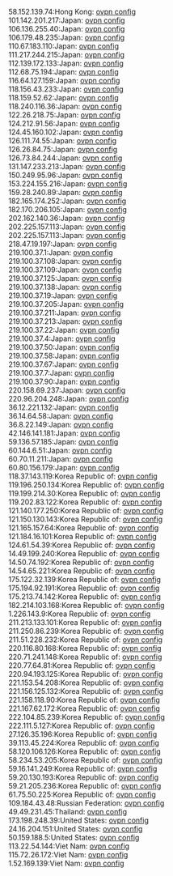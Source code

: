 58.152.139.74:Hong Kong: [ovpn config](vpn/58_152_139_74.ovpn)  
101.142.201.217:Japan: [ovpn config](vpn/101_142_201_217.ovpn)  
106.136.255.40:Japan: [ovpn config](vpn/106_136_255_40.ovpn)  
106.179.48.235:Japan: [ovpn config](vpn/106_179_48_235.ovpn)  
110.67.183.110:Japan: [ovpn config](vpn/110_67_183_110.ovpn)  
111.217.244.215:Japan: [ovpn config](vpn/111_217_244_215.ovpn)  
112.139.172.133:Japan: [ovpn config](vpn/112_139_172_133.ovpn)  
112.68.75.194:Japan: [ovpn config](vpn/112_68_75_194.ovpn)  
116.64.127.159:Japan: [ovpn config](vpn/116_64_127_159.ovpn)  
118.156.43.233:Japan: [ovpn config](vpn/118_156_43_233.ovpn)  
118.159.52.62:Japan: [ovpn config](vpn/118_159_52_62.ovpn)  
118.240.116.36:Japan: [ovpn config](vpn/118_240_116_36.ovpn)  
122.26.218.75:Japan: [ovpn config](vpn/122_26_218_75.ovpn)  
124.212.91.56:Japan: [ovpn config](vpn/124_212_91_56.ovpn)  
124.45.160.102:Japan: [ovpn config](vpn/124_45_160_102.ovpn)  
126.111.74.55:Japan: [ovpn config](vpn/126_111_74_55.ovpn)  
126.26.84.75:Japan: [ovpn config](vpn/126_26_84_75.ovpn)  
126.73.84.244:Japan: [ovpn config](vpn/126_73_84_244.ovpn)  
131.147.233.213:Japan: [ovpn config](vpn/131_147_233_213.ovpn)  
150.249.95.96:Japan: [ovpn config](vpn/150_249_95_96.ovpn)  
153.224.155.216:Japan: [ovpn config](vpn/153_224_155_216.ovpn)  
159.28.240.89:Japan: [ovpn config](vpn/159_28_240_89.ovpn)  
182.165.174.252:Japan: [ovpn config](vpn/182_165_174_252.ovpn)  
182.170.206.105:Japan: [ovpn config](vpn/182_170_206_105.ovpn)  
202.162.140.36:Japan: [ovpn config](vpn/202_162_140_36.ovpn)  
202.225.157.113:Japan: [ovpn config](vpn/202_225_157_113.ovpn)  
202.225.157.113:Japan: [ovpn config](vpn/202_225_157_113.ovpn)  
218.47.19.197:Japan: [ovpn config](vpn/218_47_19_197.ovpn)  
219.100.37.1:Japan: [ovpn config](vpn/219_100_37_1.ovpn)  
219.100.37.108:Japan: [ovpn config](vpn/219_100_37_108.ovpn)  
219.100.37.109:Japan: [ovpn config](vpn/219_100_37_109.ovpn)  
219.100.37.125:Japan: [ovpn config](vpn/219_100_37_125.ovpn)  
219.100.37.138:Japan: [ovpn config](vpn/219_100_37_138.ovpn)  
219.100.37.19:Japan: [ovpn config](vpn/219_100_37_19.ovpn)  
219.100.37.205:Japan: [ovpn config](vpn/219_100_37_205.ovpn)  
219.100.37.211:Japan: [ovpn config](vpn/219_100_37_211.ovpn)  
219.100.37.213:Japan: [ovpn config](vpn/219_100_37_213.ovpn)  
219.100.37.22:Japan: [ovpn config](vpn/219_100_37_22.ovpn)  
219.100.37.4:Japan: [ovpn config](vpn/219_100_37_4.ovpn)  
219.100.37.50:Japan: [ovpn config](vpn/219_100_37_50.ovpn)  
219.100.37.58:Japan: [ovpn config](vpn/219_100_37_58.ovpn)  
219.100.37.67:Japan: [ovpn config](vpn/219_100_37_67.ovpn)  
219.100.37.7:Japan: [ovpn config](vpn/219_100_37_7.ovpn)  
219.100.37.90:Japan: [ovpn config](vpn/219_100_37_90.ovpn)  
220.158.69.237:Japan: [ovpn config](vpn/220_158_69_237.ovpn)  
220.96.204.248:Japan: [ovpn config](vpn/220_96_204_248.ovpn)  
36.12.221.132:Japan: [ovpn config](vpn/36_12_221_132.ovpn)  
36.14.64.58:Japan: [ovpn config](vpn/36_14_64_58.ovpn)  
36.8.22.149:Japan: [ovpn config](vpn/36_8_22_149.ovpn)  
42.146.141.181:Japan: [ovpn config](vpn/42_146_141_181.ovpn)  
59.136.57.185:Japan: [ovpn config](vpn/59_136_57_185.ovpn)  
60.144.6.51:Japan: [ovpn config](vpn/60_144_6_51.ovpn)  
60.70.11.211:Japan: [ovpn config](vpn/60_70_11_211.ovpn)  
60.80.156.179:Japan: [ovpn config](vpn/60_80_156_179.ovpn)  
118.37.143.119:Korea Republic of: [ovpn config](vpn/118_37_143_119.ovpn)  
119.196.250.134:Korea Republic of: [ovpn config](vpn/119_196_250_134.ovpn)  
119.199.214.30:Korea Republic of: [ovpn config](vpn/119_199_214_30.ovpn)  
119.202.83.122:Korea Republic of: [ovpn config](vpn/119_202_83_122.ovpn)  
121.140.177.250:Korea Republic of: [ovpn config](vpn/121_140_177_250.ovpn)  
121.150.130.143:Korea Republic of: [ovpn config](vpn/121_150_130_143.ovpn)  
121.165.157.64:Korea Republic of: [ovpn config](vpn/121_165_157_64.ovpn)  
121.184.16.101:Korea Republic of: [ovpn config](vpn/121_184_16_101.ovpn)  
124.61.54.39:Korea Republic of: [ovpn config](vpn/124_61_54_39.ovpn)  
14.49.199.240:Korea Republic of: [ovpn config](vpn/14_49_199_240.ovpn)  
14.50.74.192:Korea Republic of: [ovpn config](vpn/14_50_74_192.ovpn)  
14.54.65.221:Korea Republic of: [ovpn config](vpn/14_54_65_221.ovpn)  
175.122.32.139:Korea Republic of: [ovpn config](vpn/175_122_32_139.ovpn)  
175.194.92.191:Korea Republic of: [ovpn config](vpn/175_194_92_191.ovpn)  
175.213.74.142:Korea Republic of: [ovpn config](vpn/175_213_74_142.ovpn)  
182.214.103.168:Korea Republic of: [ovpn config](vpn/182_214_103_168.ovpn)  
1.226.143.9:Korea Republic of: [ovpn config](vpn/1_226_143_9.ovpn)  
211.213.133.101:Korea Republic of: [ovpn config](vpn/211_213_133_101.ovpn)  
211.250.86.239:Korea Republic of: [ovpn config](vpn/211_250_86_239.ovpn)  
211.51.228.232:Korea Republic of: [ovpn config](vpn/211_51_228_232.ovpn)  
220.116.80.168:Korea Republic of: [ovpn config](vpn/220_116_80_168.ovpn)  
220.71.241.148:Korea Republic of: [ovpn config](vpn/220_71_241_148.ovpn)  
220.77.64.81:Korea Republic of: [ovpn config](vpn/220_77_64_81.ovpn)  
220.94.193.125:Korea Republic of: [ovpn config](vpn/220_94_193_125.ovpn)  
221.153.54.208:Korea Republic of: [ovpn config](vpn/221_153_54_208.ovpn)  
221.156.125.132:Korea Republic of: [ovpn config](vpn/221_156_125_132.ovpn)  
221.158.118.90:Korea Republic of: [ovpn config](vpn/221_158_118_90.ovpn)  
221.167.62.172:Korea Republic of: [ovpn config](vpn/221_167_62_172.ovpn)  
222.104.85.239:Korea Republic of: [ovpn config](vpn/222_104_85_239.ovpn)  
222.111.5.127:Korea Republic of: [ovpn config](vpn/222_111_5_127.ovpn)  
27.126.35.196:Korea Republic of: [ovpn config](vpn/27_126_35_196.ovpn)  
39.113.45.224:Korea Republic of: [ovpn config](vpn/39_113_45_224.ovpn)  
58.120.106.126:Korea Republic of: [ovpn config](vpn/58_120_106_126.ovpn)  
58.234.53.205:Korea Republic of: [ovpn config](vpn/58_234_53_205.ovpn)  
59.16.141.249:Korea Republic of: [ovpn config](vpn/59_16_141_249.ovpn)  
59.20.130.193:Korea Republic of: [ovpn config](vpn/59_20_130_193.ovpn)  
59.21.205.236:Korea Republic of: [ovpn config](vpn/59_21_205_236.ovpn)  
61.75.50.225:Korea Republic of: [ovpn config](vpn/61_75_50_225.ovpn)  
109.184.43.48:Russian Federation: [ovpn config](vpn/109_184_43_48.ovpn)  
49.49.231.45:Thailand: [ovpn config](vpn/49_49_231_45.ovpn)  
173.198.248.39:United States: [ovpn config](vpn/173_198_248_39.ovpn)  
24.16.204.151:United States: [ovpn config](vpn/24_16_204_151.ovpn)  
50.159.188.5:United States: [ovpn config](vpn/50_159_188_5.ovpn)  
113.22.54.144:Viet Nam: [ovpn config](vpn/113_22_54_144.ovpn)  
115.72.26.172:Viet Nam: [ovpn config](vpn/115_72_26_172.ovpn)  
1.52.169.139:Viet Nam: [ovpn config](vpn/1_52_169_139.ovpn)  
